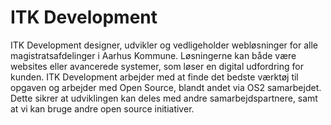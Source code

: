
# ITK Development

ITK Development designer, udvikler og vedligeholder webløsninger for alle magistratsafdelinger i Aarhus Kommune. Løsningerne kan både være websites eller avancerede systemer, som løser en digital udfordring for kunden. ITK Development arbejder med at finde det bedste værktøj til opgaven og arbejder med Open Source, blandt andet via OS2 samarbejdet. Dette sikrer at udviklingen kan deles med andre samarbejdspartnere, samt at vi kan bruge andre open source initiativer.
